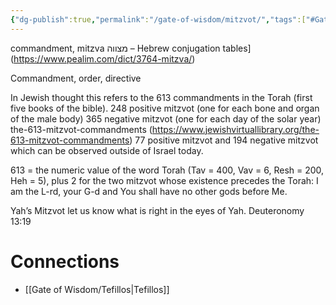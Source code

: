 ```yaml
---
{"dg-publish":true,"permalink":"/gate-of-wisdom/mitzvot/","tags":["#GateWisdom","#M"]}
---
```


commandment, mitzva מצווה – Hebrew conjugation tables](https://www.pealim.com/dict/3764-mitzva/)


Commandment, order, directive

In Jewish thought this refers to the 613 commandments in the Torah (first five books of the bible). 
	  248 positive mitzvot (one for each bone and organ of the male body)
	  365 negative mitzvot (one for each day of the solar year)
	 the-613-mitzvot-commandments (https://www.jewishvirtuallibrary.org/the-613-mitzvot-commandments)
	 77 positive mitzvot and 194 negative mitzvot which can be observed outside of Israel today.

613 = the numeric value of the word Torah (Tav = 400, Vav = 6, Resh = 200, Heh = 5), plus 2 for the two mitzvot whose existence precedes the Torah: I am the L-rd, your G-d and You shall have no other gods before Me.

Yah’s Mitzvot let us know what is right in the eyes of Yah. Deuteronomy 13:19

# Connections
- [[Gate of Wisdom/Tefillos\|Tefillos]]